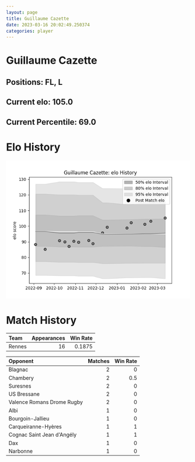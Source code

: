 ```yaml
---  
layout: page  
title: Guillaume Cazette  
date: 2023-03-16 20:02:49.250374  
categories: player  
---
```

# Guillaume Cazette

## Positions: FL, L

## Current elo: 105.0

## Current Percentile: 69.0

# Elo History


![elo history](history_GuillaumeCazette.png)
# Match History


| Team   |   Appearances |   Win Rate |
|:-------|--------------:|-----------:|
| Rennes |            16 |     0.1875 |

| Opponent                   |   Matches |   Win Rate |
|:---------------------------|----------:|-----------:|
| Blagnac                    |         2 |        0   |
| Chambery                   |         2 |        0.5 |
| Suresnes                   |         2 |        0   |
| US Bressane                |         2 |        0   |
| Valence Romans Drome Rugby |         2 |        0   |
| Albi                       |         1 |        0   |
| Bourgoin-Jallieu           |         1 |        0   |
| Carqueiranne-Hyères        |         1 |        1   |
| Cognac Saint Jean d'Angély |         1 |        1   |
| Dax                        |         1 |        0   |
| Narbonne                   |         1 |        0   |